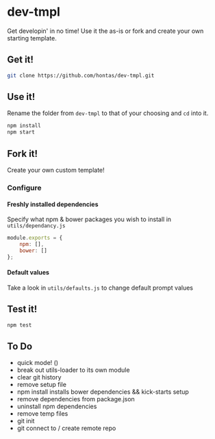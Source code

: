 dev-tmpl
========

Get developin' in no time!
Use it the as-is or fork and create your own starting template.

## Get it!

```sh
git clone https://github.com/hontas/dev-tmpl.git
```

## Use it!

Rename the folder from `dev-tmpl` to that of your choosing and `cd` into it.

```sh
npm install
npm start
```
## Fork it!

Create your own custom template!

### Configure

#### Freshly installed dependencies
Specify what npm & bower packages you wish to install in `utils/dependancy.js`

```js
module.exports = {
	npm: [],
	bower: []
};
```

#### Default values
Take a look in `utils/defaults.js` to change default prompt values

## Test it!

```sh
npm test
```

## To Do

- quick mode! ()
- break out utils-loader to its own module
- clear git history
- remove setup file
- npm install installs bower dependencies && kick-starts setup
- remove dependencies from package.json
- uninstall npm dependencies
- remove temp files
- git init
- git connect to / create remote repo
